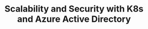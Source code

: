---
title: "Scalability and Security with K8s and Azure Active Directory"
description: ""
topics:
- 
youtube_id: "IhpgoIjvQK8"
---
